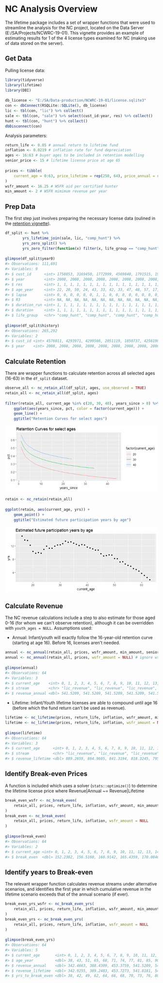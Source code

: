 
<!-- nc-analysis.md is generated from nc-analysis.Rmd. Please edit that file -->
NC Analysis Overview
====================

The lifetime package includes a set of wrapper functions that were used to streamline the analysis for the NC project, located on the Data Server (E:/SA/Projects/NCWRC-19-01). This vignette provides an example of estimating results for 1 of the 4 license types examined for NC (making use of data stored on the server).

Get Data
--------

Pulling license data:

``` r
library(tidyverse)
library(lifetime)
library(DBI)

db_license <- "E:/SA/Data-production/NCWRC-19-01/license.sqlite3"
con <- dbConnect(RSQLite::SQLite(), db_license)
lic <- tbl(con, "lic") %>% collect()
sale <- tbl(con, "sale") %>% select(cust_id:year, res) %>% collect()
hunt <- tbl(con, "hunt") %>% collect()
dbDisconnect(con)
```

Analysis parameters:

``` r
return_life <- 0.05 # annual return to lifetime fund
inflation <- 0.0219 # inflation rate for fund depreciation
ages <- 16:63 # buyer ages to be included in retention modelling
senior_price <- 15 # lifetime license price at age 65

prices <- tibble(
    current_age = 0:63, price_lifetime = rep(250, 64), price_annual = rep(36, 64)
)
wsfr_amount <- 16.25 # WSFR aid per certified hunter
min_amount <- 2 # WSFR mimimum revenue per year
```

Prep Data
---------

The first step just involves preparing the necessary license data (oulined in the [retention vignette](retention.md)).

``` r
df_split <- hunt %>%
        yrs_lifetime_join(sale, lic, "comp_hunt") %>%
        yrs_zero_split() %>%
        yrs_zero_filter(function(x) filter(x, life_group == "comp_hunt", res == 1))

glimpse(df_split$year0)
#> Observations: 111,691
#> Variables: 9
#> $ cust_id      <int> 1758853, 3169450, 1772999, 4569840, 1791515, 1908...
#> $ year         <int> 2008, 2008, 2008, 2008, 2008, 2008, 2008, 2008, 2...
#> $ res          <int> 1, 1, 1, 1, 1, 1, 1, 1, 1, 1, 1, 1, 1, 1, 1, 1, 1...
#> $ age_year     <int> 22, 20, 50, 24, 43, 33, 42, 33, 47, 48, 57, 17, 1...
#> $ lapse        <int> 0, 0, 0, 0, 0, 0, 1, 1, 0, 0, 0, 0, 0, 0, 0, 0, 0...
#> $ R3           <int> NA, NA, NA, NA, NA, NA, NA, NA, NA, NA, NA, NA, N...
#> $ duration_run <int> 1, 1, 1, 1, 1, 1, 1, 1, 1, 1, 1, 1, 1, 1, 1, 1, 1...
#> $ duration     <int> 1, 1, 1, 1, 1, 1, 1, 1, 1, 1, 1, 1, 1, 1, 1, 1, 1...
#> $ life_group   <chr> "comp_hunt", "comp_hunt", "comp_hunt", "comp_hunt...

glimpse(df_split$history)
#> Observations: 265,292
#> Variables: 2
#> $ cust_id <int> 4576011, 4293971, 4299566, 2051119, 1850737, 4256198, ...
#> $ year    <int> 2008, 2008, 2008, 2008, 2008, 2008, 2008, 2008, 2008, ...
```

Calculate Retention
-------------------

There are wrapper functions to calculate retention across all selected ages (16-63) in the `df_split` dataset.

``` r
observe_all <- nc_retain_all(df_split, ages, use_observed = TRUE)
retain_all <- nc_retain_all(df_split, ages)

filter(retain_all, current_age %in% c(20, 30, 40), years_since > 0) %>%
    ggplot(aes(years_since, pct, color = factor(current_age))) +
    geom_line() +
    ggtitle("Retention Curves for select ages")
```

![](nc-analysis_files/figure-markdown_github/unnamed-chunk-5-1.png)

``` r
retain <- nc_retain(retain_all)

ggplot(retain, aes(current_age, yrs)) + 
    geom_point() +
    ggtitle("Estimated future participation years by age")
```

![](nc-analysis_files/figure-markdown_github/unnamed-chunk-6-1.png)

Calculate Revenue
-----------------

The NC revenue calculations include a step to also estimate for those aged 0-16 (for whom we can't observe retention), although it can be overridden with `youth_ages = NULL`. Assumptions used:

-   Annual: Infant/youth will exactly follow the 16-year-old retention curve (starting at age 16). Before 16, licenses aren't needed.

``` r
annual <- nc_annual(retain_all, prices, wsfr_amount, min_amount, senior_price) # include wsfr
annual <- nc_annual(retain_all, prices, wsfr_amount = NULL) # ignore wsfr

glimpse(annual)
#> Observations: 64
#> Variables: 3
#> $ current_age    <int> 0, 1, 2, 3, 4, 5, 6, 7, 8, 9, 10, 11, 12, 13, 1...
#> $ stream         <chr> "lic_revenue", "lic_revenue", "lic_revenue", "l...
#> $ revenue_annual <dbl> 541.5209, 541.5209, 541.5209, 541.5209, 541.520...
```

-   Lifetime: Infant/Youth lifetime licenses are able to compound until age 16 (before which the fund return can't be used as revenue).

``` r
lifetime <- nc_lifetime(prices, return_life, inflation, wsfr_amount, min_amount) # include wsfr
lifetime <- nc_lifetime(prices, return_life, inflation, wsfr_amount = NULL) # ignore wsfr

glimpse(lifetime)
#> Observations: 64
#> Variables: 3
#> $ current_age      <int> 0, 1, 2, 3, 4, 5, 6, 7, 8, 9, 10, 11, 12, 13,...
#> $ stream           <chr> "lic_revenue", "lic_revenue", "lic_revenue", ...
#> $ revenue_lifetime <dbl> 889.2659, 864.9605, 841.3194, 818.3245, 795.9...
```

Identify Break-even Prices
--------------------------

A function is included which uses a solver (`stats::optimize()`) to determine the lifetime license price where Revenue|Annual ~= Revenue|Lifetime

``` r
break_even_wsfr <- nc_break_even(
    retain_all, prices, return_life, inflation, wsfr_amount, min_amount, senior_price
)
break_even <- nc_break_even(
    retain_all, prices, return_life, inflation, wsfr_amount = NULL
)

glimpse(break_even)
#> Observations: 64
#> Variables: 2
#> $ current_age <int> 0, 1, 2, 3, 4, 5, 6, 7, 8, 9, 10, 11, 12, 13, 14, ...
#> $ break_even  <dbl> 152.2382, 156.5160, 160.9142, 165.4359, 170.0846, ...
```

Identify years to Break-even
----------------------------

The relevant wrapper function calculates revenue streams under alternative scenarios, and identifies the first year in which cumulative revenue in the lifetime scenario exceeds that of the annual scenario (if ever).

``` r
break_even_yrs_wsfr <- nc_break_even_yrs(
    retain_all, prices, return_life, inflation, wsfr_amount, min_amount, senior_price
)
break_even_yrs <- nc_break_even_yrs(
    retain_all, prices, return_life, inflation, wsfr_amount = NULL
)

glimpse(break_even_yrs)
#> Observations: 64
#> Variables: 5
#> $ current_age       <int> 0, 1, 2, 3, 4, 5, 6, 7, 8, 9, 10, 11, 12, 13...
#> $ age_year          <dbl> 38, 43, 51, 65, 68, 71, 74, 77, 81, 85, 90, ...
#> $ revenue_annual    <dbl> 342.4663, 388.4309, 453.3759, 541.5209, 541....
#> $ revenue_lifetime  <dbl> 342.9255, 389.2483, 453.7273, 541.8181, 544....
#> $ yrs_to_break_even <dbl> 38, 42, 49, 62, 64, 66, 68, 70, 73, 76, 80, ...
```
